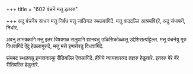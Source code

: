 +++
title = "602 वंचनॆ मत्तु इतररु"

+++
अदु वंचनॆय साधन मत्तु निर्बंध मत्तु जातिगळ स्थळवागिदॆ. मत्तु वाददल्लि आश्रयविद्दरॆ, अदु संभाषणॆ, निर्धार.

अवनु लाभक्कागि मत्तु इतर विषयगळ सलुवागि ज्ञानवन्नु उळिसिकॊळ्ळलु उद्देशिसल्पट्टिल्ल. मत्तु वंचनॆयु मूरु विधवागिदॆ ऎंदु हेळलागुत्तदॆ, मत्तु मत्तॆ इप्पत्तॆरडु विधवागिदॆ.

संयमद स्थळवन्नु इप्पत्तनाल्कु रीतियल्लि ऎत्तलागिदॆ. हीगॆये न्यायशास्त्रद तज्ञरु हेळुत्तारॆ. इतररु बेरॆ बेरॆ रीतियल्लि हेळुत्तारॆ.

